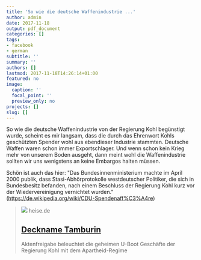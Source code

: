 ```yaml
---
title: 'So wie die deutsche Waffenindustrie ...'
author: admin
date: 2017-11-18
output: pdf_document
categories: []
tags:
- facebook
- german
subtitle: ''
summary: ''
authors: []
lastmod: 2017-11-18T14:26:14+01:00
featured: no
image:
  caption: ''
  focal_point: ''
  preview_only: no
projects: []
slug: []
---
```

So wie die deutsche Waffenindustrie von der Regierung Kohl begünstigt wurde, scheint es mir langsam, dass die  durch das Ehrenwort Kohls geschützten Spender wohl aus ebendieser Industrie stammten. Deutsche Waffen waren schon immer Exportschlager. Und wenn schon kein Krieg mehr von unserem Boden ausgeht, dann meint wohl die Waffenindustrie sollten wir uns wenigstens an keine Embargos halten müssen. 

Schön ist auch das hier: "Das Bundesinnenministerium machte im April 2000 publik, dass Stasi-Abhörprotokolle westdeutscher Politiker, die sich in Bundesbesitz befanden, nach einem Beschluss der Regierung Kohl kurz vor der Wiedervereinigung vernichtet wurden." (https://de.wikipedia.org/wiki/CDU-Spendenaff%C3%A4re)
> [![](https://heise.cloudimg.io/bound/1200x1200/q85.png-lossy-85.webp-lossy-85.foil1/_www-heise-de_/imgs/09/3/1/4/5/social_graph_tp-a23d55c33fd86f32.png)](https://www.heise.de/tp/news/Deckname-Tamburin-3891956.html)
> heise.de
> ## [Deckname Tamburin](https://www.heise.de/tp/news/Deckname-Tamburin-3891956.html)
>
>Aktenfreigabe beleuchtet die geheimen U-Boot Geschäfte der Regierung Kohl mit dem Apartheid-Regime

